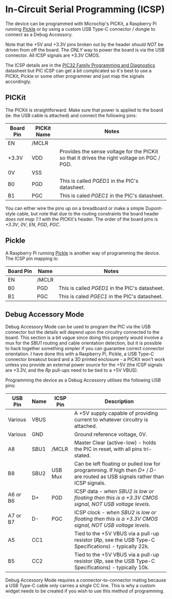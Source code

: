 # In-Circuit Serial Programming (ICSP)
The device can be programmed with Microchip's PICKit, a Raspberry Pi running [Pickle](https://wiki.kewl.org/dokuwiki/projects:pickle) or by using a custom
USB Type-C connector / dongle to connect as a Debug Accessory.

Note that the +5V and +3.3V pins broken out by the header _should NOT_ be driven from off the board.  The _ONLY_ way to power the board is via the USB connector.
All ICSP signals are +3.3V CMOS.

The ICSP details are in the [PIC32 Family Programming and Diagnostics](https://github.com/lophtware/UsbCPic32Breakout/blob/master/doc/datasheets/mcu/PIC32MM-33-ProgrammingAndDiagnostics-61129F.pdf)
datasheet but PIC ICSP can get a bit complicated so it's best to use a PICKit, Pickle or some other programmer and just map the signals accordingly.

## PICKit
The PICKit is straightforward.  Make sure that power is applied to the board (ie. the USB cable is attached) and connect the following pins:

| Board Pin | PICKit Name | Notes                                                                                       |
|-----------|-------------|---------------------------------------------------------------------------------------------|
| EN        | /MCLR       |                                                                                             |
| +3.3V     | VDD         | Provides the sense voltage for the PICKit so that it drives the right voltage on PGC / PGD. |
| 0V        | VSS         |                                                                                             |
| B0        | PGD         | This is called *PGED1* in the PIC's datasheet.                                              |
| B1        | PGC         | This is caled *PGEC1* in the PIC's datasheet.                                               |

You can either wire the pins up on a breadboard or make a simple Dupont-style cable, but note that due to the routing constraints the board header _does not
map 1:1_ with the PICKit's header.  The order of the board pins is *+3.3V*, *0V*, *EN*, *PGD*, *PGC*.

## Pickle
A Raspberry Pi running [Pickle](https://wiki.kewl.org/dokuwiki/projects:pickle) is another way of programming the device.  The ICSP pin mapping is:

| Board Pin | Name        | Notes                                          |
|-----------|-------------|------------------------------------------------|
| EN        | /MCLR       |                                                |
| B0        | PGD         | This is called *PGED1* in the PIC's datasheet. |
| B1        | PGC         | This is caled *PGEC1* in the PIC's datasheet.  |

## Debug Accessory Mode
Debug Accessory Mode can be used to program the PIC via the USB connector but the details will depend upon the circuitry connected to the board.  This section is
a bit vague since doing this properly would involve a mux for the _SBU1_ routing and cable orientation detection, but it is possible to hack together something
simpler if you can guarantee correct connector orientation.  I have done this with a Raspberry Pi, Pickle, a USB Type-C connector breakout board and a 3D printed
enclosure - a PICKit won't work unless you provide an external power source for the +5V (the ICSP signals are +3.3V, and the *Rp* pull-ups need to be tied to a
+5V VBUS).

Programming the device as a Debug Accessory utilises the following USB pins:

| USB Pin  | Name | ICSP Pin | Description                                                                                                                       |
|----------|------|----------|-----------------------------------------------------------------------------------------------------------------------------------|
| Various  | VBUS |          | A +5V supply capable of providing current to whatever circuitry is attached.                                                      |
| Various  | GND  |          | Ground reference voltage, 0V.                                                                                                     |
| A8       | SBU1 | /MCLR    | Master Clear (active-low) - holds the PIC in reset, with all pins tri-stated.                                                     |
| B8       | SBU2 | USB Mux  | Can be left floating or pulled low for programming.  If high then _D+_ / _D-_ are routed as USB signals rather than ICSP signals. |
| A6 or B6 | D+   | PGD      | ICSP data - *when SBU2 is low or floating then this is a +3.3V CMOS signal, _NOT_ USB voltage levels*.                            |
| A7 or B7 | D-   | PGC      | ICSP clock - *when SBU2 is low or floating then this is a +3.3V CMOS signal, _NOT_ USB voltage levels*.                           |
| A5       | CC1  |          | Tied to the +5V VBUS via a pull-up resistor (*Rp*, see the USB Type-C Specifications) - typically 22k.                            |
| B5       | CC2  |          | Tied to the +5V VBUS via a pull-up resistor (*Rp*, see the USB Type-C Specifications) - typically 10k.                            |

Debug Accessory Mode requires a connector-to-connector mating because a USB Type-C cable only carries a single CC line.  This is why a custom widget needs to be
created if you wish to use this method of programming.
